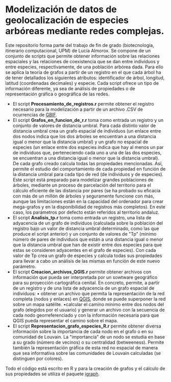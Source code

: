 # Modelización de datos de geolocalización de especies arbóreas mediante redes complejas. 

Este repositorio forma parte del trabajo de fin de grado (biotecnología, itinerario computacional, UPM) de Lucía Almorox. Se compone de un conjunto de scripts que permite obtener información sobre las relaciones espaciales y las relaciones de coexistencia que se dan entre individuos y entre especies, respectivamente,  de una población arbórea dada. Para ello se aplica la teoría de grafos a partir de un registro en el que cada árbol ha de tener detallados los siguientes atributos: identificador de árbol, longitud, latitud (coordenadas decimales) y especie. Cada script ofrece un tipo de información diferente, ya sea de análisis de propiedades o de representación gráfica o geográfica de las redes. 

- El script **Procesamiento_de_registros.r** permite obtener el registro necesario para la modelización a partir de un archivo .CSV de ocurrencias de [GBIF](https://www.gbif.org/).
- El script **Grafos_en_funcion_de_r.r** toma como entrada un registro y un conjunto de valores de distancia umbral. Para cada distinto valor de distancia umbral crea un grafo espacial de individuos (un enlace entre dos nodos indica que los dos árboles se encuentran a una distancia igual o menor que la distancia umbral)  y un grafo no espacial de especies (un enlace entre dos especies indica que hay al menos un par de individuos que, perteneciendo cada uno a una de las dos especies, se encuentran a una distancia igual o  menor que la distancia umbral). De cada grafo creado calcula todas las propiedades mencionadas. Así, permite el estudio del comportamiento de cada propiedad en función de la distancia umbral para cada tipo de red (de individuos y de especies). Este script está preparado para modelizar grandes poblaciones de árboles, mediante un proceso de parcelación del territorio para el cálculo eficiente de las distancia por pares (se ha probado su eficacia con más de un millón de árboles y seguramente funcione con más, aunque las limitaciones están en la capacidad del ordenador para crear mega-grafos y en la disponibilidad de registros más completos). En este caso, los parámetros por defecto están referidos al territorio andaluz.
- El script **Analisis_tp.r** toma como entrada un registro, una lista de adyacencia de un grafo de individuos (calculada sobre la población del registro bajo un valor de distancia umbral determinado, como las que produce el script anterior) y un conjunto de valores de "Tp" (mínimo número de pares de individuos que están a una distancia igual o menor que la distancia umbral que han de existir entre dos especies para que estas se consideren adyacentes en el grafo de especies). Con cada valor de Tp crea un grafo de especies y calcula todas sus propiedades para llevar a cabo un análisis de las mismas en función de este nuevo parámetro.
- El script **Creacion_archivos_QGIS.r** permite obtener archivos con información que pueda ser interpretada por un sowtware geográfico para su proyección cartográfica cenital. En concreto, permite, a partir de un registro y de una lista de adyacencia de un grafo espacial de individuos:
        • obtener un archivo que permita la representación de la red completa (nodos y enlaces) en [QGIS](https://www.qgis.org/es/site/), donde se puede superponer la           red sobre un mapa satélite. 
         •calcular el camino mínimo entre dos nodos del grafo (elegidos por el usuario) y generar un archivo con la secuencia de cada nodo georreferenciado y con                 la información necesaria para que QGIS pueda representar el camino sobre el mapa. 
- El script **Representacion_grafo_especies_R.r** permite obtener diversa información sobre la importancia de cada nodo en el grafo o en su comunidad de Louvain. La "importancia" de un nodo se estudia en base a su grado (número de vecinos) o su centralidad (betweeness). Permite también la representación gráfica de esta red no espacial de manera que sea informativa sobre las comunidades de Louvain calculadas (se distinguen por colores).  

Todo el código está escrito en R y para la creación de grafos y el cálculo de sus propiedades se utiliza el paquete [igraph](https://igraph.org/r).
